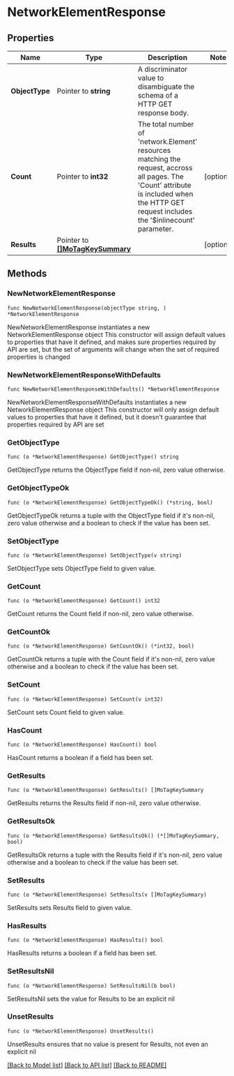 # NetworkElementResponse

## Properties

Name | Type | Description | Notes
------------ | ------------- | ------------- | -------------
**ObjectType** | Pointer to **string** | A discriminator value to disambiguate the schema of a HTTP GET response body. | 
**Count** | Pointer to **int32** | The total number of &#39;network.Element&#39; resources matching the request, accross all pages. The &#39;Count&#39; attribute is included when the HTTP GET request includes the &#39;$inlinecount&#39; parameter. | [optional] 
**Results** | Pointer to [**[]MoTagKeySummary**](MoTagKeySummary.md) |  | [optional] 

## Methods

### NewNetworkElementResponse

`func NewNetworkElementResponse(objectType string, ) *NetworkElementResponse`

NewNetworkElementResponse instantiates a new NetworkElementResponse object
This constructor will assign default values to properties that have it defined,
and makes sure properties required by API are set, but the set of arguments
will change when the set of required properties is changed

### NewNetworkElementResponseWithDefaults

`func NewNetworkElementResponseWithDefaults() *NetworkElementResponse`

NewNetworkElementResponseWithDefaults instantiates a new NetworkElementResponse object
This constructor will only assign default values to properties that have it defined,
but it doesn't guarantee that properties required by API are set

### GetObjectType

`func (o *NetworkElementResponse) GetObjectType() string`

GetObjectType returns the ObjectType field if non-nil, zero value otherwise.

### GetObjectTypeOk

`func (o *NetworkElementResponse) GetObjectTypeOk() (*string, bool)`

GetObjectTypeOk returns a tuple with the ObjectType field if it's non-nil, zero value otherwise
and a boolean to check if the value has been set.

### SetObjectType

`func (o *NetworkElementResponse) SetObjectType(v string)`

SetObjectType sets ObjectType field to given value.


### GetCount

`func (o *NetworkElementResponse) GetCount() int32`

GetCount returns the Count field if non-nil, zero value otherwise.

### GetCountOk

`func (o *NetworkElementResponse) GetCountOk() (*int32, bool)`

GetCountOk returns a tuple with the Count field if it's non-nil, zero value otherwise
and a boolean to check if the value has been set.

### SetCount

`func (o *NetworkElementResponse) SetCount(v int32)`

SetCount sets Count field to given value.

### HasCount

`func (o *NetworkElementResponse) HasCount() bool`

HasCount returns a boolean if a field has been set.

### GetResults

`func (o *NetworkElementResponse) GetResults() []MoTagKeySummary`

GetResults returns the Results field if non-nil, zero value otherwise.

### GetResultsOk

`func (o *NetworkElementResponse) GetResultsOk() (*[]MoTagKeySummary, bool)`

GetResultsOk returns a tuple with the Results field if it's non-nil, zero value otherwise
and a boolean to check if the value has been set.

### SetResults

`func (o *NetworkElementResponse) SetResults(v []MoTagKeySummary)`

SetResults sets Results field to given value.

### HasResults

`func (o *NetworkElementResponse) HasResults() bool`

HasResults returns a boolean if a field has been set.

### SetResultsNil

`func (o *NetworkElementResponse) SetResultsNil(b bool)`

 SetResultsNil sets the value for Results to be an explicit nil

### UnsetResults
`func (o *NetworkElementResponse) UnsetResults()`

UnsetResults ensures that no value is present for Results, not even an explicit nil

[[Back to Model list]](../README.md#documentation-for-models) [[Back to API list]](../README.md#documentation-for-api-endpoints) [[Back to README]](../README.md)


